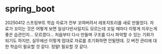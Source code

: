 # spring_boot

20250412 스프링부트 학습 자료가 전부 꼬여버려서 레포지토리를 새로 만들었다. 자료가 꼬이는 것은 어떻게 보면 일상다반사일지도 모르는데
꼬일 때마다 이렇게 지우는게 좋은 습관인지... 모르겠다... 처음부터 다시 만들며 구조를 다시 파악할 수 있는 기회가 되기도 하지만, 실무에선 이렇게 맘대로 자료를 초기화하면 안될텐데.
깃 버전 관리에 대한 학습이 필요할 것 같다. 정말! 필요할 것 같다.
